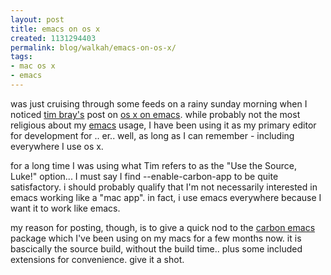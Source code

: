 ```yaml
---
layout: post
title: emacs on os x
created: 1131294403
permalink: blog/walkah/emacs-on-os-x/
tags:
- mac os x
- emacs
---
```

was just cruising through some feeds on a rainy sunday morning when I noticed <a href="http://tbray.org/ongoing/">tim bray's</a> post on <a href="http://www.tbray.org/ongoing/When/200x/2005/11/05/OS-X-Emacs">os x on emacs</a>. while probably not the most religious about my <a href="http://www.gnu.org/software/emacs/">emacs</a> usage, I have been using it as my primary editor for development for .. er.. well, as long as I can remember - including everywhere I use os x.

for a long time I was using what Tim refers to as the "Use the Source, Luke!" option... I must say I find --enable-carbon-app to be quite satisfactory. i should probably qualify that I'm not necessarily interested in emacs working like a "mac app". in fact, i use emacs everywhere because I want it to work like emacs.

my reason for posting, though, is to give a quick nod to the <a href="http://home.att.ne.jp/alpha/z123/emacs-mac-e.html">carbon emacs</a> package which I've been using on my macs for a few months now. it is bascically the source build, without the build time.. plus some included extensions for convenience. give it a shot.
